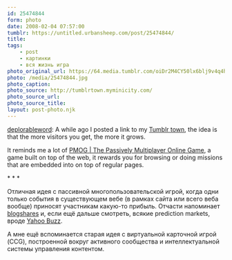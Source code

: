 ```yaml
---
id: 25474844
form: photo
date: 2008-02-04 07:57:00
tumblr: https://untitled.urbansheep.com/post/25474844/
title:
tags:
    - post
    - картинки
    - вся жизнь игра
photo_original_url: https://64.media.tumblr.com/oiDr2M4CY50lx6blj9v4q4hE_640.jpg
photo: /media/25474844.jpg
photo_caption: 
photo_source: http://tumblrtown.myminicity.com/
photo_source_url:
photo_source_title:
layout: post-photo.njk
---
```


<p><a href="http://thedeplorableword.net/post/25473424">deplorableword</a>: A while ago I posted a link to my <a href="http://tumblrtown.myminicity.com/">Tumblr town</a>, the idea is that the more visitors you get, the more it grows. </p><p>It reminds me a lot of <a href="http://pmog.com/">PMOG | The Passively Multiplayer Online Game</a>, a game built on top of the web, it rewards you for browsing or doing missions that are embedded into on top of regular pages.</p>

<p>* * *</p>

<p>Отличная идея с пассивной многопользовательской игрой, когда одни только события в существующем вебе (в рамках сайта или всего веба вообще) приносят участникам какую-то прибыль. Отчасти напоминает <a href="http://blogshares.com/">blogshares</a> и, если ещё дальше смотреть, всякие prediction markets, вроде <a href="http://buzz.research.yahoo.com/">Yahoo Buzz</a>.</p>

<p>А мне ещё вспоминается старая идея с виртуальной карточной игрой (CCG), построенной вокруг активного сообщества и интеллектуальной системы управления контентом.</p>
